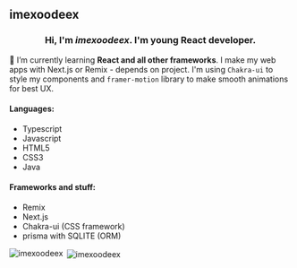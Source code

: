 ## imexoodeex
<h3 align="center">Hi, I'm <i>imexoodeex</i>. I'm young <strong>React developer</strong>.</h3>

🌱 I’m currently learning **React and all other frameworks**. I make my web apps with Next.js or Remix - depends on project. I'm using `Chakra-ui` to style my components and `framer-motion` library to make smooth animations for best UX.

#### Languages:
- Typescript
- Javascript
- HTML5
- CSS3
- Java

#### Frameworks and stuff:
- Remix
- Next.js
- Chakra-ui (CSS framework)
- prisma with SQLITE (ORM)

<p><img align="left" src="https://github-readme-stats.vercel.app/api/top-langs?username=imexoodeex&show_icons=true&theme=tokyonight&locale=en&layout=compact" alt="imexoodeex" /></p>


<p>&nbsp;<img align="center" src="https://github-readme-stats.vercel.app/api?username=imexoodeex&show_icons=true&theme=tokyonight&locale=en" alt="imexoodeex" /></p>
